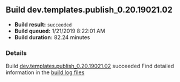 ## Build dev.templates.publish_0.20.19021.02
- **Build result:** `succeeded`
- **Build queued:** 1/21/2019 8:22:01 AM
- **Build duration:** 82.24 minutes
### Details
Build [dev.templates.publish_0.20.19021.02](https://winappstudio.visualstudio.com/web/build.aspx?pcguid=a4ef43be-68ce-4195-a619-079b4d9834c2&builduri=vstfs%3a%2f%2f%2fBuild%2fBuild%2f26929) succeeded
Find detailed information in the [build log files](https://uwpctdiags.blob.core.windows.net/buildlogs/dev.templates.publish_0.20.19021.02_logs.zip)
